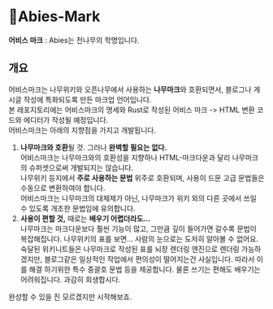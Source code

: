 # 🌲Abies-Mark
**어비스 마크** : Abies는 전나무의 학명입니다.

## 개요
어비스마크는 나무위키와 오픈나무에서 사용하는 **나무마크**와 호환되면서, 블로그나 게시글 작성에 특화되도록 만든 마크업 언어입니다.  
본 레포지토리에는 어비스마크의 명세와 Rust로 작성된 어비스 마크 -> HTML 변환 코드와 에디터가 작성될 예정입니다.  
어비스마크는 아래의 지향점을 가지고 개발됩니다. 
1. **나무마크와 호환**될 것. 그러나 **완벽할 필요는 없다.**  
  어비스마크는 나무마크와의 호환성을 지향하나 HTML-마크다운과 달리 나무마크의 슈퍼셋으로써 개발되지는 않습니다.  
  나무위키 등지에서 **주로 사용하는 문법** 위주로 호환되며, 사용이 드문 고급 문법들은 수동으로 변환하여야 합니다.  
  어비스마크는 나무마크의 대체제가 아닌, 나무마크가 위키 외의 다른 곳에서 쓰일 수 있도록 개조한 문법임에 유의합니다.  
2. **사용이 편할 것,** 때로는 **배우기 어렵더라도...**  
  나무마크는 마크다운보다 훨씬 기능이 많고, 그만큼 깊이 들어가면 갈수록 문법이 복잡해집니다. 나무위키의 표를 보면... 사람의 눈으로는 도저히 알아볼 수 없어요. 숙달된 위키니트들은 나무마크로 작성된 표를 뇌장 렌더링 엔진으로 렌더링 가능하겠지만, 블로그같은 일상적인 작업에서 편의성이 떨어지는건 사실입니다. 따라서 이를 해결 하기위한 특수 중괄호 문법 등을 제공합니다. 물론 쓰기는 편해도 배우기는 어려워집니다. 과감히 희생합시다.
  
완성할 수 있을 진 모르겠지만 시작해보죠.



